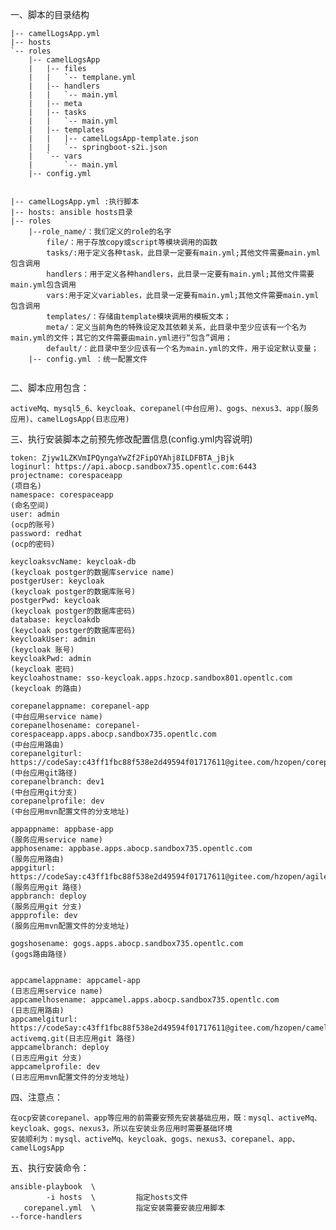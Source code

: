 
一、脚本的目录结构



```
|-- camelLogsApp.yml   
|-- hosts			    
`-- roles
    |-- camelLogsApp
    |   |-- files
    |   |   `-- templane.yml
    |   |-- handlers
    |   |   `-- main.yml
    |   |-- meta
    |   |-- tasks
    |   |   `-- main.yml
    |   |-- templates
    |   |   |-- camelLogsApp-template.json
    |   |   `-- springboot-s2i.json
    |   `-- vars
    |       `-- main.yml
    |-- config.yml

```





```

|-- camelLogsApp.yml :执行脚本
|-- hosts: ansible hosts目录
|-- roles
	|--role_name/：我们定义的role的名字
		file/：用于存放copy或script等模块调用的函数
		tasks/:用于定义各种task，此目录一定要有main.yml;其他文件需要main.yml包含调用
		handlers：用于定义各种handlers，此目录一定要有main.yml;其他文件需要main.yml包含调用
		vars:用于定义variables，此目录一定要有main.yml;其他文件需要main.yml包含调用
		templates/：存储由template模块调用的模板文本；
		meta/：定义当前角色的特殊设定及其依赖关系，此目录中至少应该有一个名为main.yml的文件；其它的文件需要由main.yml进行“包含”调用；
		default/：此目录中至少应该有一个名为main.yml的文件，用于设定默认变量；
	|-- config.yml ：统一配置文件
	
```
	
	
	

二、脚本应用包含：
		
	activeMq、mysql5_6、keycloak、corepanel(中台应用)、gogs、nexus3、app(服务应用)、camelLogsApp(日志应用)
	
	

三、执行安装脚本之前预先修改配置信息(config.yml内容说明)

	token: Zjyw1LZKVmIPQyngaYwZf2FipOYAhj8ILDFBTA_jBjk
	loginurl: https://api.abocp.sandbox735.opentlc.com:6443
	projectname: corespaceapp 																			(项目名) 
	namespace: corespaceapp  																			(命名空间)
	user: admin																							(ocp的账号)
	password: redhat																					(ocp的密码)
	
	keycloaksvcName: keycloak-db      																	(keycloak postger的数据库service name)
	postgerUser: keycloak			  																	(keycloak postger的数据库账号)
	postgerPwd: keycloak			  																	(keycloak postger的数据库密码)
	database: keycloakdb			  																	(keycloak postger的数据库密码)
	keycloakUser: admin				  																	(keycloak 账号)
	keycloakPwd: admin				  																	(keycloak 密码)
	keycloahostname: sso-keycloak.apps.hzocp.sandbox801.opentlc.com   									(keycloak 的路由)
	
	corepanelappname: corepanel-app																		(中台应用service name)
	corepanelhosename: corepanel-corespaceapp.apps.abocp.sandbox735.opentlc.com   						(中台应用路由)
	corepanelgiturl: https://codeSay:c43ff1fbc88f538e2d49594f01717611@gitee.com/hzopen/corepanel.git    (中台应用git路径)
	corepanelbranch: dev1     																			(中台应用git分支)
	corepanelprofile: dev	  																			(中台应用mvn配置文件的分支地址)

	appappname: appbase-app     																		(服务应用service name)
	apphosename: appbase.apps.abocp.sandbox735.opentlc.com												(服务应用路由)
	appgiturl: https://codeSay:c43ff1fbc88f538e2d49594f01717611@gitee.com/hzopen/agileintegration		(服务应用git 路径)
	appbranch: deploy      																				(服务应用git 分支)
	appprofile: dev	  																			        (服务应用mvn配置文件的分支地址)
	
	gogshosename: gogs.apps.abocp.sandbox735.opentlc.com										        (gogs路由路径)			
	
	
	appcamelappname: appcamel-app     																    (日志应用service name)
	appcamelhosename: appcamel.apps.abocp.sandbox735.opentlc.com									    (日志应用路由)
	appcamelgiturl: https://codeSay:c43ff1fbc88f538e2d49594f01717611@gitee.com/hzopen/camel-activemq.git(日志应用git 路径)
	appcamelbranch: deploy      																		(日志应用git 分支)
	appcamelprofile: dev  																			    (日志应用mvn配置文件的分支地址)


四、注意点：

	在ocp安装corepanel、app等应用的前需要安预先安装基础应用，既：mysql、activeMq、keycloak、gogs、nexus3，所以在安装业务应用时需要基础环境
	安装顺利为：mysql、activeMq、keycloak、gogs、nexus3、corepanel、app、camelLogsApp

五、执行安装命令：
				              
	ansible-playbook  \
        	-i hosts  \         指定hosts文件     
	   corepanel.yml  \    		指定安装需要安装应用脚本 
	--force-handlers  
	
